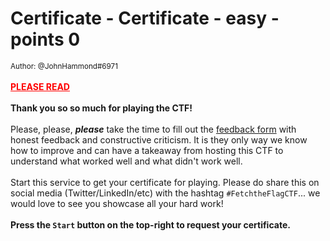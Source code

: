 # Certificate - Certificate - easy - points 0


 <small>Author: @JohnHammond#6971</small><br><br><b style="color:red"><u>PLEASE READ</u></b> <br><br> <b>Thank you so so much for playing the CTF!</b> <br><br> Please, please, <b><i>please</b></i> take the time to fill out the <a href="/feedback">feedback form</a> with  honest feedback and constructive criticism. It is they only way we know how to improve and can have a takeaway from hosting this CTF to understand what worked well and what didn't work well. <br><br> Start this service to get your certificate for playing.  Please do share this on social media (Twitter/LinkedIn/etc) with the hashtag  <code>#FetchtheFlagCTF</code>... we would love to see you showcase all your hard work! <br><br> <b>Press the <code>Start</code> button on the top-right to request your certificate.</b>
